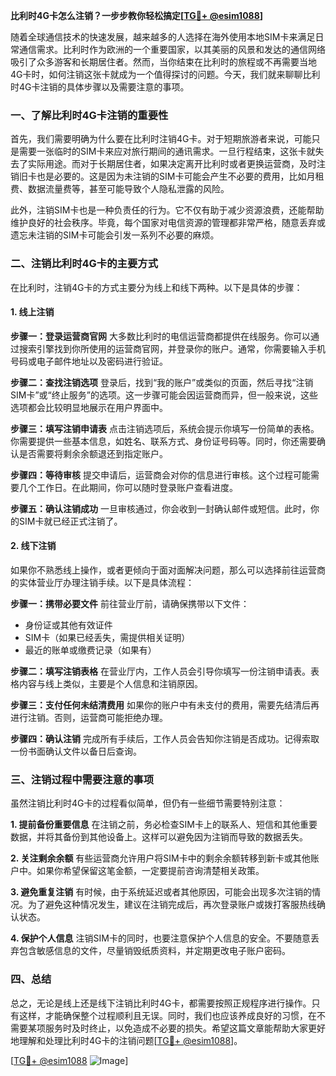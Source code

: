 **比利时4G卡怎么注销？一步步教你轻松搞定[[TG💪+ @esim1088](https://t.me/s/esim1088)]**

随着全球通信技术的快速发展，越来越多的人选择在海外使用本地SIM卡来满足日常通信需求。比利时作为欧洲的一个重要国家，以其美丽的风景和发达的通信网络吸引了众多游客和长期居住者。然而，当你结束在比利时的旅程或不再需要当地4G卡时，如何注销这张卡就成为一个值得探讨的问题。今天，我们就来聊聊比利时4G卡注销的具体步骤以及需要注意的事项。

### 一、了解比利时4G卡注销的重要性

首先，我们需要明确为什么要在比利时注销4G卡。对于短期旅游者来说，可能只是需要一张临时的SIM卡来应对旅行期间的通讯需求。一旦行程结束，这张卡就失去了实际用途。而对于长期居住者，如果决定离开比利时或者更换运营商，及时注销旧卡也是必要的。这是因为未注销的SIM卡可能会产生不必要的费用，比如月租费、数据流量费等，甚至可能导致个人隐私泄露的风险。

此外，注销SIM卡也是一种负责任的行为。它不仅有助于减少资源浪费，还能帮助维护良好的社会秩序。毕竟，每个国家对电信资源的管理都非常严格，随意丢弃或遗忘未注销的SIM卡可能会引发一系列不必要的麻烦。

### 二、注销比利时4G卡的主要方式

在比利时，注销4G卡的方式主要分为线上和线下两种。以下是具体的步骤：

#### 1. 线上注销

**步骤一：登录运营商官网**
大多数比利时的电信运营商都提供在线服务。你可以通过搜索引擎找到你所使用的运营商官网，并登录你的账户。通常，你需要输入手机号码或电子邮件地址以及密码进行验证。

**步骤二：查找注销选项**
登录后，找到“我的账户”或类似的页面，然后寻找“注销SIM卡”或“终止服务”的选项。这一步骤可能会因运营商而异，但一般来说，这些选项都会比较明显地展示在用户界面中。

**步骤三：填写注销申请表**
点击注销选项后，系统会提示你填写一份简单的表格。你需要提供一些基本信息，如姓名、联系方式、身份证号码等。同时，你还需要确认是否需要将剩余余额退还到指定账户。

**步骤四：等待审核**
提交申请后，运营商会对你的信息进行审核。这个过程可能需要几个工作日。在此期间，你可以随时登录账户查看进度。

**步骤五：确认注销成功**
一旦审核通过，你会收到一封确认邮件或短信。此时，你的SIM卡就已经正式注销了。

#### 2. 线下注销

如果你不熟悉线上操作，或者更倾向于面对面解决问题，那么可以选择前往运营商的实体营业厅办理注销手续。以下是具体流程：

**步骤一：携带必要文件**
前往营业厅前，请确保携带以下文件：
- 身份证或其他有效证件
- SIM卡（如果已经丢失，需提供相关证明）
- 最近的账单或缴费记录（如果有）

**步骤二：填写注销表格**
在营业厅内，工作人员会引导你填写一份注销申请表。表格内容与线上类似，主要是个人信息和注销原因。

**步骤三：支付任何未结清费用**
如果你的账户中有未支付的费用，需要先结清后再进行注销。否则，运营商可能拒绝办理。

**步骤四：确认注销**
完成所有手续后，工作人员会告知你注销是否成功。记得索取一份书面确认文件以备日后查询。

### 三、注销过程中需要注意的事项

虽然注销比利时4G卡的过程看似简单，但仍有一些细节需要特别注意：

**1. 提前备份重要信息**
在注销之前，务必检查SIM卡上的联系人、短信和其他重要数据，并将其备份到其他设备上。这样可以避免因为注销而导致的数据丢失。

**2. 关注剩余余额**
有些运营商允许用户将SIM卡中的剩余余额转移到新卡或其他账户中。如果你希望保留这笔金额，一定要提前咨询清楚相关政策。

**3. 避免重复注销**
有时候，由于系统延迟或者其他原因，可能会出现多次注销的情况。为了避免这种情况发生，建议在注销完成后，再次登录账户或拨打客服热线确认状态。

**4. 保护个人信息**
注销SIM卡的同时，也要注意保护个人信息的安全。不要随意丢弃包含敏感信息的文件，尽量销毁纸质资料，并定期更改电子账户密码。

### 四、总结

总之，无论是线上还是线下注销比利时4G卡，都需要按照正规程序进行操作。只有这样，才能确保整个过程顺利且无误。同时，我们也应该养成良好的习惯，在不需要某项服务时及时终止，以免造成不必要的损失。希望这篇文章能帮助大家更好地理解和处理比利时4G卡的注销问题[[TG💪+ @esim1088](https://t.me/s/esim1088)]。

[[TG💪+ @esim1088](https://t.me/s/esim1088) ![Image](https://i.postimg.cc/4NQfJmqS/Snipaste-2025-05-13-00-14-12.png)]